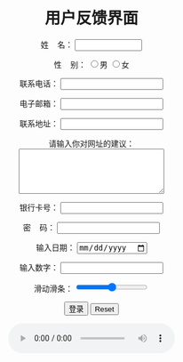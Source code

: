 <html lang="en">

<head>
	<!--<meta http-equiv="refresh" content="3;url=http://www.baidu.com">-->
	<meta charset="UTF-8">
	<meta name="viewport" content="width=device-width, initial-scale=1.0">
	<meta http-equiv="X-UA-Compatible" content="ie=edge">
	<title>表单测试</title>
	<style>
		body {
			text-align: center;
		}
	</style>
	<style type="text/css">
	body{
	background-image: url(https://timgsa.baidu.com/timg?image&quality=80&size=b9999_10000&sec=1577721265798&di=d1cf3ad1b32b6f5a79cc85d47b601dca&imgtype=0&src=http%3A%2F%2Fbpic.ooopic.com%2F16%2F57%2F16%2F16571694-aa80bc5706a31b86e1d1f42b2922b826-1.jpg);
	background-size: cover;
	background-position: center 0;
	background-repeat: no-repeat;
	}
	</style>
</head>

<body>
	<form action="https://gqd000.github.io/Fun-Test/" method="GET">
		<h1>用户反馈界面</h1>
		<p>姓&nbsp;&nbsp;&nbsp;&nbsp;名：
			<input type="text" name="user" size="12" required maxlength="20"></p>
		<p>性&nbsp;&nbsp;&nbsp;&nbsp;别：
			<input type="radio" name="sex" value="male" />男
			<input type="radio" name="sex"  value="female" />女
		</p>
		<p>联系电话：
			<input type="number" value="number"  required minlength="11">
		</p>
		<p>电子邮箱：
			<input type="text" name="email" required="required">
		</p>
		<p>联系地址：
			<input type="text" name="address">
		</p>请输入你对网址的建议：<br>
		<textarea name="advice" cols="30" rows="5"></textarea>
		<p>银行卡号：
			<input type="number" name="userurl" required="required"></p>
		<p>密&nbsp;&nbsp;&nbsp;&nbsp;码：
			<input type="password" name="password"  required minlength="8"></p>
		<p>输入日期：
		<input type="date" required="required">
		</p>
		<p>输入数字：
		<input type="number" name="num" required="required">
		</p>
		<p>滑动滑条：
		<input type="range" name="滑条" required="required">
		</p>
		<input type="submit" value="登录">
		<input type="reset" name="清除">
		<br>
		<p><audio src="music/幻昼.mp3" controls autoplay></audio></p>
	</form>
</body>

</html>
